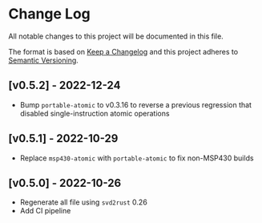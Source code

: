 # Change Log

All notable changes to this project will be documented in this file.

The format is based on [Keep a Changelog](http://keepachangelog.com/)
and this project adheres to [Semantic Versioning](http://semver.org/).

## [v0.5.2] - 2022-12-24

- Bump `portable-atomic` to v0.3.16 to reverse a previous regression that disabled single-instruction atomic operations

## [v0.5.1] - 2022-10-29

- Replace `msp430-atomic` with `portable-atomic` to fix non-MSP430 builds

## [v0.5.0] - 2022-10-26

- Regenerate all file using `svd2rust` 0.26
- Add CI pipeline
